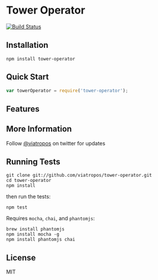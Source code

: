 # Tower Operator

[![Build Status](https://secure.travis-ci.org/viatropos/tower-operator.png)](http://travis-ci.org/viatropos/tower-operator)

## Installation

```
npm install tower-operator
```

## Quick Start

``` javascript
var towerOperator = require('tower-operator');
```

## Features

## More Information

Follow [@viatropos](http://twitter.com/viatropos) on twitter for updates

## Running Tests

```
git clone git://github.com/viatropos/tower-operator.git
cd tower-operator
npm install
```

then run the tests:

```
npm test
```

Requires `mocha`, `chai`, and `phantomjs`:

```
brew install phantomjs
npm install mocha -g
npm install phantomjs chai
```

## License

MIT